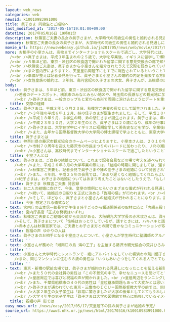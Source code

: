 ```yaml
---
layout: web_news
categories: web
newsid: k10010983991000
title: 眞子さま 同級生とご婚約へ
last_modified_at: '2017-05-16T19:01:00+09:00'
datetime: 2017年05月16日 19時01分
description: 秋篠宮ご夫妻の長女の眞子さまが、大学時代の同級生の男性と婚約される見通しになりました。関係者によりますと眞子さまは、ＩＣＵ＝国際基督教大学に通っていたときの同級生で、横浜市に住む法律事務所勤務の小室圭さん（２５）と婚約される見通しになりました。結婚の時期は、来年が想定されているということです。
summary: 秋篠宮ご夫妻の長女の眞子さまが、大学時代の同級生の男性と婚約される見通しになりました。関係者によりますと眞子さまは、ＩＣＵ＝国際基督教大学に通っていたときの同級生で、横浜市に住む法律事務所勤務の小室圭さん（２５）と婚約される見通しになりました。結婚の時期は、来年が想定されているということです。
movie_url: https://newswebeasy.github.io/ja201705/news/web/movie/2017/05/17/k10010983991000.mp4
more: お相手の小室さんは、高校までインターナショナルスクールで過ごし、大学時代には、神奈川県の藤沢市観光協会が主催する２０１０年度の「湘南江の島海の王子」として各地で行われる観光キャンペーンなどで活躍した経歴があります。<br
  /><br />眞子さまは、平成３年生まれの２５歳で、大学を卒業後、イギリスに留学して博物館学を学ばれました。帰国後は、日本テニス協会の名誉総裁などを務める一方、外国を親善訪問するなど皇族としての活動に取り組んでいて、去年からは、東京大学の博物館の研究員として、東京・丸の内の施設で週に３日程度勤務されています。<br
  /><br />５年ほど前、東京・渋谷区の飲食店で開かれた留学に関する意見交換会の席で知り合って以来、交際が続いてきたということです。<br /><br />眞子さまは、最近も月に数回、東京都内やその近郊で、小室さんとデートを重ねられていました。<br
  /><br />秋篠宮ご夫妻は、眞子さまから小室さんを紹介されたうえで交際を認められていたということで、かつて秋篠宮さまが仲をとりもった妹の黒田清子さんと黒田慶樹さん夫妻も、眞子さまの将来に向けた相談に乗ることがあったということです。<br
  /><br />また宮内庁によりますと、天皇皇后両陛下にもすでに報告されているということです。<br /><br />眞子さまは、天皇の子や孫にあたる女性皇族「内親王」で、宮内庁は、同じく「内親王」として結婚した黒田清子さんの例も参考に水面下で準備作業を進めています。<br
  /><br />準備が整えば記者会見を行って、眞子さまと小室さんの婚約の内定を発表する方針です。<br /><br />皇族の結婚は、男性の場合、皇室典範の規定で皇室会議の議決が必要ですが、皇室を離れる女性の場合、こうした手続きは必要なく、一般の結納にあたる「納采の儀」と呼ばれる儀式が行われて婚約が正式に決まります。<br
  /><br />女性皇族の婚約は、３年前、高円宮妃の久子さまの次女、典子さんが、島根県の出雲大社の神職、千家国麿さんと婚約した時以来で、「内親王」では、黒田清子さん以来１２年ぶりになります。
body:
- text: 眞子さまは、５年ほど前、東京・渋谷区の飲食店で開かれた留学に関する意見交換会の席で小室さんと知り合い、交際を続けられてきました。<br /><br
    />若者のデートスポット、横浜市のみなとみらい地区や、埼玉県の長瀞などの観光地に加え、天皇ご一家の静養先、神奈川県の葉山などにも出かけられました。最近も月に数回、東京都内やその近郊で会われていたということです。<br
    /><br />眞子さまは、一般のカップルと変わらぬ形で周囲に溶け込むようにデートを重ね、小室さんとの愛情を育まれてきました。
  title: 交際の経緯
- text: 眞子さまは、平成３年１０月２３日、秋篠宮ご夫妻の長女として誕生されました。天皇皇后両陛下にとって初めてのお孫さんでした。<br /><br />お名前の「眞」の字には「自然のまま、ありのまま」の意味があり、「天性のものを失わず、自然に、飾ることなく、ありのままに人生を歩んでほしい」という願いが込められています。<br
    /><br />３年後の平成６年１２月、妹の佳子さまが誕生されました。そして、平成１０年には学習院初等科に入学されます。卒業文集では、将来の夢について、「私は日本画の創作、保存や修復の仕事、そして広く美術の研究にも関心を持っています。そしていつか、今にも飛び立ちそうな鳥の絵を描きたいと思います」と記されました。<br
    /><br />平成１８年９月、中学生の時、弟の悠仁さまが誕生されます。眞子さまは、年の離れた姉として悠仁さまをかわいがり、きょうだい３人で仲よく過ごされました。中学、高校と学習院で学ばれましたが、大学は、教養学部で一般教養などを広く学んだあと、研究分野を決めることができる国際基督教大学に進学されました。<br
    /><br />平成２３年１０月、大学２年生のとき、眞子さまは２０歳になり、成年の行事に臨まれました。「内親王」と呼ばれる天皇の子や孫にあたる女性皇族が成年を迎えたのは、天皇陛下の長女の黒田清子さん以来、２２年ぶりでした。<br
    /><br />眞子さまは、大学在学中にイギリスに短期留学して美術史などを学び、卒業後は、関心を持つ博物館学の分野で実績のあるイギリスのレスター大学の大学院に留学されました。その後、日本テニス協会の名誉総裁や日本工芸会の総裁に就任し、外国を親善訪問するなど皇族としての活動に取り組まれています。<br
    /><br />また、去年から国際基督教大学の大学院の博士課程で学ぶとともに、東京大学の博物館の客員研究員として、東京・丸の内にある施設で週に３回程度勤務されています。
  title: 眞子さまとは
- text: 神奈川県の藤沢市観光協会のホームページによりますと、小室圭さんは、２０１０年度の「湘南江の島 海の王子」として、各地で行われるさまざまなイベントや観光キャンペーンで活躍しました。<br
    /><br />市制７０周年を迎えた藤沢市の市民まつりのパレードに加わったり、ＪＲの湘南新宿ラインで結ばれる群馬県高崎市を訪れて藤沢市の魅力をＰＲしたりしたほか、テレビのチャリティー番組による募金活動にも参加しました。<br
    /><br />小室さんは、高校時代までインターナショナルスクールで過ごしたということで、当時の紹介文では、「海の王子」としての抱負について、「湘南藤沢の魅力をグローバルな視点から皆さまにお届けできたらうれしいです」などと語っていました。また、趣味は、眞子さまも得意なスキーのほか、バイオリンと料理を挙げ、将来の夢は、「外交に携わる」としていました。
  title: 小室さんとは
- text: 眞子さまは、ご自身の結婚について、これまで記者会見などの場で考えを述べられていました。<br />平成２３年１０月、２０歳の誕生日を迎えるにあたっての記者会見では、「両親、特に父は私の年の頃には結婚を考えていたようですけれども、私はまだあまり結婚については考えたことはありません。理想の男性像に関しましては確たるものはございません」と述べられていました。<br
    /><br />また、平成２６年３月の大学卒業の際には、「結婚の時期に関しましては、遅すぎず早すぎずできればよいと思っておりますが、理想の男性像というものは以前も申し上げましたように、特にございません」などと文書で回答されていました。<br
    /><br />秋篠宮ご夫妻も、記者会見で眞子さまや妹の佳子さまの結婚について発言されていました。<br />秋篠宮さまは、去年１１月の誕生日にあたり、ご自身が比較的若いときに結婚したことに触れたうえで、「ただこれは人それぞれ考えも違いますので、私は結婚については娘たちの意思をできるかぎり尊重したいなと思っています」と述べられていました。<br
    /><br />また、４年前、平成２５年の会見では、「あまり遅くなく結婚してくれたらよいなと思いますが、こればかりは一人でなくて相手もあることですし、またそのことを強要することはありません。ただ、あまり遅くなかったらよいなと」と話されていました。<br
    />紀子さまは、お子さまの結婚についてはあまり考えたことはないとしたうえで、「もしそのような出会いがありますならば、娘の気持ちや考えを聞いて、また、こちらの思いとか考えを伝えていきたいと思っています」と述べられていました。
  title: 眞子さま 秋篠宮ご夫妻 発言録
- text: お二人の結婚に向けて、今後、皇室の慣例にならいさまざまな儀式が行われる見通しです。<br />まず、一般の結納にあたる「納采の儀」が行われ、お二人の婚約が正式に決まります。天皇皇后両陛下の長女の紀宮さま、黒田清子さんの場合、お相手の家の使いが皇居を訪れて絹や鯛など結納の品を納めました。<br
    /><br />続いて、結婚式の日取りを正式に決める「告期の儀」が行われます。<br /><br />結婚式が近づくと、眞子さまは、平安時代の装束で皇室の祖先などをまつる皇居の宮中三殿に参拝し、両陛下にお別れのあいさつをする「朝見の儀」に臨まれます。<br
    /><br />そして、ほどなく、眞子さまと小室さんの結婚式が行われることになります。黒田清子さんの場合、結婚式は東京都内のホテルで天皇ご一家も出席されて神前式で行われました。
  title: 今後 想定される儀式など
- text: 宮内庁の山本信一郎長官が午後８時半ごろから報道関係者の取材に応じ「内親王殿下のご婚約については、しかるべき時期に宮内庁から発表するべく計画していたところで、お二方がこれからさまざまな準備を整えられ、お２人のお気持ちを尊重して発表することになっていました。正式な発表はいずれあるということですが、この件に関して、今後の予定などについて、現時点で申し上げることは差し控えたい」などとコメントしました。
  title: 宮内庁長官「正式な発表はいずれ」
- text: 秋篠宮ご夫妻とご結婚の前から交流がある、大阪観光大学学長の赤木攻さんは、眞子さまが婚約されることになったことについて、「眞子さまを小さいころからそばで見てきたので、大変うれしいのひと言です」と祝福しました。<br
    />そして、眞子さまについて「性格はおっとりしているが、話すときには、ハキハキと話される。秋篠宮殿下にも意見を言われているようで、『娘にはかなわない』と話されていた」と話しました。<br
    />赤木さんは秋篠宮家では、ご夫妻とお子さま方との間で豊かなコミュニケーションが取れているとして、「身近によいお手本があるので、いい家庭を築かれると思います。同じ世代にうらやましがられるような幸せな家庭を作ってほしい」と話していました。
  title: 祝福の声 ゆかりの人は
- text: 眞子さまのお相手となる小室圭さんについて、小室さんが学生時代に塾講師のアルバイトをしていた時の上司だった阿部泰志さんは「物腰が柔らかく語学も堪能で、相手のことを思いやれる好青年でした。とても親しみやすく、人の話をしっかり聞けるので、生徒からも人気があった」と話していました。また、眞子さまと婚約する見通しになったことについては、「非常に驚きましたが、彼の人間性がすばらしいからいい出会いがあったのだと思います。ぜひとも幸せになってもらいたい」と話していました。
  title: ''
- text: 小室さんが務めた「湘南江の島 海の王子」を主催する藤沢市観光協会の荒井ひろみさんは「ニュースを見て、とてもびっくりしています。おめでとうございます。小室さんは１８歳で『海の王子』になった記憶がありますが、笑顔がさわやかで、優しく人あたりがよい印象があります。小室さんとは群馬県高崎市などで藤沢市をアピールするキャンペーンに一緒に取り組みました。小室さん、眞子さま本当におめでとうございますと言いたいです」と話しています。
  title: ''
- text: 小室さんと大学時代にレストランで一緒にアルバイトをしていた横浜市の荒川優子さん（２４）は「当時から『眞子さまと大学が一緒で友達と何人かで遊びに行ったりしている』と聞いていましたが、婚約する見通しになったというのは本当に驚きました。とても母親思いで優しく、賢い人なのでお似合いだと思います」と話していました。<br
    />また、同じマンションに住む５８歳の男性は「いつもあいさつをしてくれる人でとても驚きました。おめでとうございます」と話していました。
  title: ''
- text: 東京・新橋の駅前広場では、眞子さまが婚約される見通しになったことを伝える新聞の号外が配られました。<br />号外を受け取った２０代の男子大学生は「自分たちと同じくらいの眞子さまが結婚されるのは、とてもすてきなことだと思います。笑顔であふれる家庭を築いてほしいです」と話していました。<br
    /><br />また５０代の会社員の男性は「この不景気の中で、幸せなニュースを聞けてとても嬉しくなりました。眞子さまのご結婚がみんなを元気にしてくれたと思います」と話していました。<br
    /><br />皇居周辺では喜びと祝福の声が聞かれました。<br />皇居周辺をランニングしていた東京・中央区の４０代の女性は「結婚について聞いて、とても驚きました。同級生のかたといい恋愛をしていたそうでとてもよかったと思います。どうか幸せになってほしいと思います」と話していました。<br
    /><br />また、千葉県船橋市の４０代の男性は「皇位継承問題もあって大変かとは思いましたが、いいニュースを聞けて、とてもうれしく思います。皇室を抜けられても、幸せに過ごしてほしいです」と話していました。<br
    /><br />眞子さまが通われていた東京・三鷹市のＩＣＵ＝国際基督教大学の前では、同級生だったお二人が婚約する見通しになったことを祝福する声が聞かれました。<br
    /><br />大学２年生の女子学生は「非常に驚きましたが大学の後輩としてとてもうれしいです。幸せになってほしいです。ぜひ、大学に２人で訪れて幸せな姿を学生たちに見せてほしいです」と話していました。<br
    /><br />大学４年生の男子学生は「眞子さまは大学の図書館で熱心に勉強しているイメージがあり、尊敬していました。幸せになってほしいです」と話していました。
  title: 祝福の声 街では
easy_news_url: /news/easy/2017/05/17/天皇陛下の孫の眞子さまが結婚の予定/
source_url: https://www3.nhk.or.jp/news/html/20170516/k10010983991000.html
...
```

